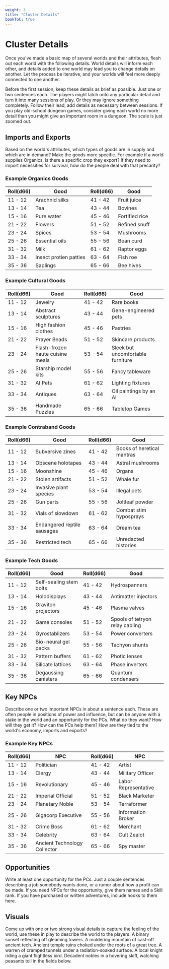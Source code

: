 ```yaml
---
weight: 3
title: "Cluster Details"
bookToC: true
---
```


# Cluster Details
Once you've made a basic map of several worlds and their attributes, flesh out each world with the following details. World details will inform each other, and details added to one world may lead you to change details on another. Let the process be iterative, and your worlds will feel more deeply connected to one another.

Before the first session, keep these details as brief as possible. Just one or two sentences each. The players might latch onto any particular detail and turn it into many sessions of play. Or they may ignore something completely. Follow their lead, add details as necessary between sessions. If you play old-school dungeon games, consider giving each world no more detail than you might give an important room in a dungeon. The scale is just zoomed out.

## Imports and Exports
Based on the world's attributes, which types of goods are in supply and which are in demand? Make the goods more specific. For example if a world supplies Organics, is there a specific crop they export? If they need to import necessities for survival, how do the people deal with that precarity?

### Example Organics Goods
| Roll(d66) | Good | Roll(d66) | Good |
|-----------|-----|-----------|-----|
| 11 - 12 | Arachnid silks | 41 - 42 | Fruit juice |
| 13 - 14 | Tea | 43 - 44 | Bovines |
| 15 - 16 | Pure water | 45 - 46 | Fortified rice |
| 21 - 22 | Flowers | 51 - 52 | Refined snuff |
| 23 - 24 | Spices | 53 - 54 | Mushrooms |
| 25 - 26 | Essential oils | 55 - 56 | Bean curd |
| 31 - 32 | Milk | 61 - 62 | Raptor eggs |
| 33 - 34 | Insect protien patties | 63 - 64 | Fish roe |
| 35 - 36 | Saplings | 65 - 66 | Bee hives |

### Example Cultural Goods
| Roll(d66) | Good | Roll(d66) | Good |
|-----------|-----|-----------|-----|
| 11 - 12 | Jewelry | 41 - 42 | Rare books |
| 13 - 14 | Abstract sculptures | 43 - 44 | Gene-engineered pets |
| 15 - 16 | High fashion clothes | 45 - 46 | Pastries |
| 21 - 22 | Prayer Beads | 51 - 52 | Skincare products |
| 23 - 24 | Flash-frozen haute cuisine meals | 53 - 54 | Sleek but uncomfortable furniture |
| 25 - 26 | Starship model kits | 55 - 56 | Fancy tableware |
| 31 - 32 | AI Pets | 61 - 62 | Lighting fixtures |
| 33 - 34 | Antiques | 63 - 64 | Oil paintings by an AI |
| 35 - 36 | Handmade Puzzles | 65 - 66 | Tabletop Games |

### Example Contraband Goods
| Roll(d66) | Good | Roll(d66) | Good |
|-----------|-----|-----------|-----|
| 11 - 12 | Subversive zines | 41 - 42 | Books of heretical mantras |
| 13 - 14 | Obscene holotapes | 43 - 44 | Astral mushrooms |
| 15 - 16 | Moonshine | 45 - 46 | Organs |
| 21 - 22 | Stolen artifacts | 51 - 52 | Whale fur |
| 23 - 24 | Invasive plant species | 53 - 54 | Illegal pets |
| 25 - 26 | Gun parts | 55 - 56 | Joltleaf powder |
| 31 - 32 | Vials of slowdown | 61 - 62 | Combat stim hyposprays |
| 33 - 34 | Endangered reptile sausages | 63 - 64 | Dream tea |
| 35 - 36 | Restricted tech | 65 - 66 | Unredacted histories |

### Example Tech Goods
| Roll(d66) | Good | Roll(d66) | Good |
|-----------|-----|-----------|-----|
| 11 - 12 | Self-sealing stem bolts | 41 - 42 | Hydrospanners |
| 13 - 14 | Holodisplays | 43 - 44 | Antimatter injectors |
| 15 - 16 | Graviton projectors | 45 - 46 | Plasma valves |
| 21 - 22 | Game consoles | 51 - 52 | Spools of tetryon relay cabling |
| 23 - 24 | Gyrostablizers | 53 - 54 | Power converters |
| 25 - 26 | Bio-neural gel packs | 55 - 56 | Tachyon shunts |
| 31 - 32 | Pattern buffers | 61 - 62 | Photic lenses |
| 33 - 34 | Silicate lattices | 63 - 64 | Phase inverters |
| 35 - 36 | Degaussing canisters | 65 - 66 | Quantum condensers |


## Key NPCs
Describe one or two important NPCs in about a sentence each. These are often people in positions of power and influence, but can be anyone with a stake in the world and an opportunity for the PCs. What do they want? How will they get it? How can the PCs help them? How are they tied to the world's economy, imports and exports?

### Example Key NPCs
| Roll(d66) | NPC | Roll(d66) | NPC |
|-----------|-----|-----------|-----|
| 11 - 12 | Politician | 41 - 42 | Artist |
| 13 - 14 | Clergy | 43 - 44 | Military Officer |
| 15 - 16 | Revolutionary | 45 - 46 | Labor Representative |
| 21 - 22 | Imperial Official | 51 - 52 | Black Marketer |
| 23 - 24 | Planetary Noble | 53 - 54 | Terraformer |
| 25 - 26 | Gigacorp Executive | 55 - 56 | Information Broker |
| 31 - 32 | Crime Boss | 61 - 62 | Merchant |
| 33 - 34 | Celebrity | 63 - 64 | Cult Zealot |
| 35 - 36 | Ancient Technology Collector | 65 - 66 | Spy master |

## Opportunities
Write at least one opportunity for the PCs. Just a couple sentences describing a job somebody wants done, or a rumor about how a profit can be made. If you need NPCs for the opportunity, give them names and a Skill rank. If you have purchased or written adventures, include hooks to them here.

## Visuals
Come up with one or two strong visual details to capture the feeling of the world, use these in play to describe the world to the players. A binary sunset reflecting off gleaming towers. A moldering mountain of cast-off ancient tech. Ancient temple ruins choked under the roots of a great tree. A warren of cramped tunnels under a radiation-soaked surface. A local knight riding a giant flightless bird. Decadent nobles in a hovering skiff, watching peasants toil in the fields below.


